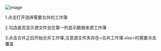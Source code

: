 ![image](https://github.com/junewarn/ExcelSameSheetnameMerge/assets/26321115/75ba699e-7206-43a0-b827-e9c02dfae9d4)

1.点击打开选择需要合并的工作簿

2.勾选是否显示源文件会在第一列显示数据来源工作簿

3.点击合并之后开始合并工作簿,注意源文件夹存在<合并工作簿.xlsx>时需要点击覆盖
